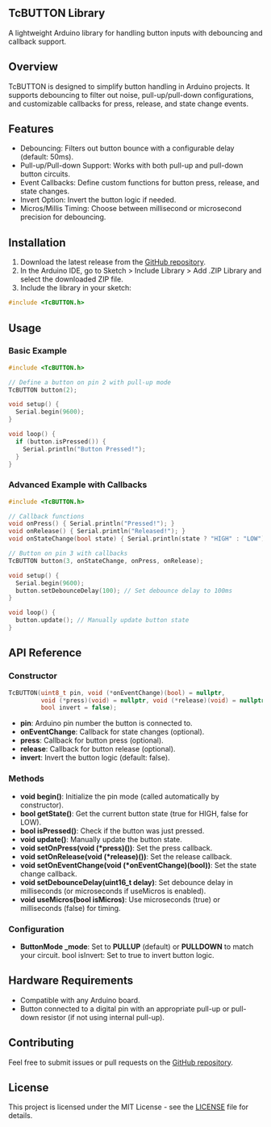 ## TcBUTTON Library
A lightweight Arduino library for handling button inputs with debouncing and callback support.


## Overview
TcBUTTON is designed to simplify button handling in Arduino projects. It supports debouncing to filter out noise, pull-up/pull-down configurations, and customizable callbacks for press, release, and state change events.

## Features
- Debouncing: Filters out button bounce with a configurable delay (default: 50ms).
- Pull-up/Pull-down Support: Works with both pull-up and pull-down button circuits.
- Event Callbacks: Define custom functions for button press, release, and state changes.
- Invert Option: Invert the button logic if needed.
- Micros/Millis Timing: Choose between millisecond or microsecond precision for debouncing.

## Installation
1. Download the latest release from the [GitHub repository](https://github.com/Jakkapan-a/TcBUTTON).
2. In the Arduino IDE, go to Sketch > Include Library > Add .ZIP Library and select the downloaded ZIP file.
3. Include the library in your sketch:
```cpp
#include <TcBUTTON.h>
```

## Usage
### Basic Example
```cpp
#include <TcBUTTON.h>

// Define a button on pin 2 with pull-up mode
TcBUTTON button(2);

void setup() {
  Serial.begin(9600);
}

void loop() {
  if (button.isPressed()) {
    Serial.println("Button Pressed!");
  }
}
```

### Advanced Example with Callbacks
```cpp
#include <TcBUTTON.h>

// Callback functions
void onPress() { Serial.println("Pressed!"); }
void onRelease() { Serial.println("Released!"); }
void onStateChange(bool state) { Serial.println(state ? "HIGH" : "LOW"); }

// Button on pin 3 with callbacks
TcBUTTON button(3, onStateChange, onPress, onRelease);

void setup() {
  Serial.begin(9600);
  button.setDebounceDelay(100); // Set debounce delay to 100ms
}

void loop() {
  button.update(); // Manually update button state
}
```

## API Reference
### Constructor
```cpp
TcBUTTON(uint8_t pin, void (*onEventChange)(bool) = nullptr, 
         void (*press)(void) = nullptr, void (*release)(void) = nullptr, 
         bool invert = false);
```
- **pin**: Arduino pin number the button is connected to.
- **onEventChange**: Callback for state changes (optional).
- **press**: Callback for button press (optional).
- **release**: Callback for button release (optional).
- **invert**: Invert the button logic (default: false).

### Methods
- **void begin()**: Initialize the pin mode (called automatically by constructor).
- **bool getState()**: Get the current button state (true for HIGH, false for LOW).
- **bool isPressed()**: Check if the button was just pressed.
- **void update()**: Manually update the button state.
- **void setOnPress(void (*press)())**: Set the press callback.
- **void setOnRelease(void (*release)())**: Set the release callback.
- **void setOnEventChange(void (*onEventChange)(bool))**: Set the state change callback.
- **void setDebounceDelay(uint16_t delay)**: Set debounce delay in milliseconds (or microseconds if useMicros is enabled).
- **void useMicros(bool isMicros)**: Use microseconds (true) or milliseconds (false) for timing.

### Configuration
- **ButtonMode _mode**: Set to **PULLUP** (default) or **PULLDOWN** to match your circuit.
bool isInvert: Set to true to invert button logic.

## Hardware Requirements
- Compatible with any Arduino board.
- Button connected to a digital pin with an appropriate pull-up or pull-down resistor (if not using internal pull-up).

## Contributing
Feel free to submit issues or pull requests on the [GitHub repository](https://github.com/Jakkapan-a/TcBUTTON).

## License
This project is licensed under the MIT License - see the [LICENSE](https://github.com/Jakkapan-a/TcBUTTON) file for details.
